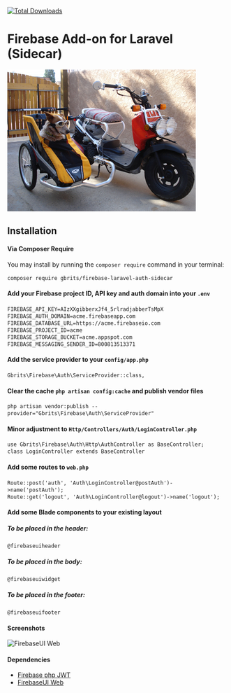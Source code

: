 [![Total Downloads](https://poser.pugx.org/gbrits/firebase-laravel-auth-sidecar/downloads)](https://packagist.org/packages/gbrits/firebase-laravel-auth-sidecar)

# Firebase Add-on for Laravel (Sidecar)

![Google Latched onto Laravel](/screenshots/sidecar.jpg)

## Installation

#### Via Composer Require

You may install by running the `composer require` command in your terminal:
```
composer require gbrits/firebase-laravel-auth-sidecar
```

#### Add your Firebase project ID, API key and auth domain into your `.env`

```
FIREBASE_API_KEY=AIzXXgibberxJf4_5rlradjabberTsMpX
FIREBASE_AUTH_DOMAIN=acme.firebaseapp.com
FIREBASE_DATABASE_URL=https://acme.firebaseio.com
FIREBASE_PROJECT_ID=acme
FIREBASE_STORAGE_BUCKET=acme.appspot.com
FIREBASE_MESSAGING_SENDER_ID=800813513371
```

#### Add the service provider to your `config/app.php`

```
Gbrits\Firebase\Auth\ServiceProvider::class,
```

#### Clear the cache `php artisan config:cache` and publish vendor files

```
php artisan vendor:publish --provider="Gbrits\Firebase\Auth\ServiceProvider"
```

#### Minor adjustment to `Http/Controllers/Auth/LoginController.php`
```
use Gbrits\Firebase\Auth\Http\AuthController as BaseController;
class LoginController extends BaseController
```

#### Add some routes to `web.php`

```
Route::post('auth', 'Auth\LoginController@postAuth')->name('postAuth');
Route::get('logout', 'Auth\LoginController@logout')->name('logout');
```

#### Add some Blade components to your existing layout

##### To be placed in the header:
```
@firebaseuiheader
```
##### To be placed in the body:
```
@firebaseuiwidget
```
##### To be placed in the footer:
```
@firebaseuifooter
```

#### Screenshots

![FirebaseUI Web](/screenshots/sign-in-providers.png)

#### Dependencies

* [Firebase php JWT](https://github.com/firebase/php-jwt)
* [FirebaseUI Web](https://github.com/firebase/firebaseui-web)
